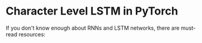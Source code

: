 # Character Level LSTM in PyTorch

If you don't know enough about RNNs and LSTM networks, there are must-read resources: 

[Understanding LSTM Networks]:(http://colah.github.io/posts/2015-08-Understanding-LSTMs/) 

